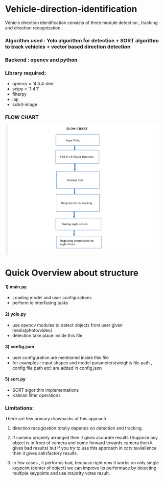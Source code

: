 # Vehicle-direction-identification
Vehicle direction identification consists of three module detection , tracking and direction recognization.


### Algorithm used : Yolo algorithm for detection + SORT algorithm to track vehicles + vector based direction detection
### Backend : opencv and python
### Library required:

- opencv = '4.5.4-dev'
- scipy = '1.4.1'
- filterpy 
- lap
- scikit-image

### FLOW CHART
<img src="vehicledirection.png" alt="flowchart" />



# Quick Overview about structure

#### 1) main.py

- Loading model and user configurations
- perform io interfacing tasks


#### 2) yolo.py

- use opencv modules to detect objects from user given media(photo/video)
- detection take place inside this file


#### 3) config.json

- user configuration are mentioned inside this file
- for examples : input shapes and model parameters(weights file path , config file path etc) are added in config.json

#### 5) sort.py

- SORT algorithm implementations
- Kalman filter operations



### Limitations:

There are few primary drawbacks of this appoach

1) direction recogization totally depends on detection and tracking.
2) if camera properly arranged then it gives accurate results (Suppose any object is in front of camera and come forward towards camera then it gives bad results)
    but if you try to use this approach in cctv suviellence then it gives satisfactory results.
    
3) in few cases , it performs bad, because right now it works on only single keypoint (center of object) we can improve its performace by detecting multiple keypoints and use majority votes result.
 

